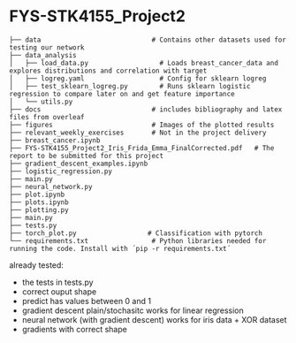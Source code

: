 # FYS-STK4155_Project2



    ├── data                            # Contains other datasets used for testing our network
    ├── data_analysis
    │   ├── load_data.py                  # Loads breast_cancer_data and explores distributions and correlation with target
    │   ├── logreg.yaml                   # Config for sklearn logreg
    │   ├── test_sklearn_logreg.py        # Runs sklearn logistic regression to compare later on and get feature importance
    │   └── utils.py              
    ├── docs                            # includes bibliography and latex files from overleaf
    ├── figures                         # Images of the plotted results
    ├── relevant_weekly_exercises       # Not in the project delivery
    ├── breast_cancer.ipynb
    ├── FYS-STK4155_Project2_Iris_Frida_Emma_FinalCorrected.pdf   # The report to be submitted for this project
    ├── gradient_descent_examples.ipynb
    ├── logistic_regression.py
    ├── main.py
    ├── neural_network.py
    ├── plot.ipynb
    ├── plots.ipynb
    ├── plotting.py
    ├── main.py                        
    ├── tests.py
    ├── torch_plot.py                  # Classification with pytorch 
    └── requirements.txt                # Python libraries needed for running the code. Install with ´pip -r requirements.txt´

already tested:
- the tests in tests.py
- correct ouput shape
- predict has values between 0 and 1
- gradient descent plain/stochasitc works for linear regression
- neural network (with gradient descent) works for iris data + XOR dataset
- gradients with correct shape
